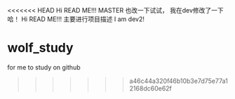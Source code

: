 <<<<<<< HEAD
Hi READ ME!!!
MASTER 也改一下试试，
我在dev修改了一下哈！
Hi READ ME!!!  主要进行项目描述
I am dev2!
# wolf_study
for me to study on github
>>>>>>> a46c44a320f46b10b3e7d75e77a12168dc60e62f
